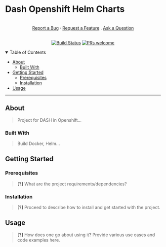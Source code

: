 # Dash Openshift Helm Charts

<div align="center">
  <br />
  <a href="https://github.com/armadik/dash/issues/new?assignees=&labels=bug&template=01_BUG_REPORT.md&title=bug%3A+">Report a Bug</a>
  ·
  <a href="https://github.com/armadik/dash/issues/new?assignees=&labels=enhancement&template=02_FEATURE_REQUEST.md&title=feat%3A+">Request a Feature</a>
  .
  <a href="https://github.com/armadik/dash/issues/new?assignees=&labels=question&template=04_SUPPORT_QUESTION.md&title=support%3A+">Ask a Question</a>
</div>

<div align="center">
<br />

[![Build Status](https://app.travis-ci.com/Armadik/dash.svg?branch=main)](https://app.travis-ci.com/Armadik/dash)
[![PRs welcome](https://img.shields.io/badge/PRs-welcome-ff69b4.svg?style=flat-square)](https://github.com/armadik/dash/issues?q=is%3Aissue+is%3Aopen+label%3A%22help+wanted%22)

</div>

<details open="open">
<summary>Table of Contents</summary>

- [About](#about)
  - [Built With](#built-with)
- [Getting Started](#getting-started)
  - [Prerequisites](#prerequisites)
  - [Installation](#installation)
- [Usage](#usage)

---

## About

> Project for DASH in Openshift...

</details>

### Built With

> Build Docker, Helm...

## Getting Started

### Prerequisites

> **[?]**
> What are the project requirements/dependencies?

### Installation

> **[?]**
> Proceed to describe how to install and get started with the project.

## Usage

> **[?]**
> How does one go about using it?
> Provide various use cases and code examples here.
